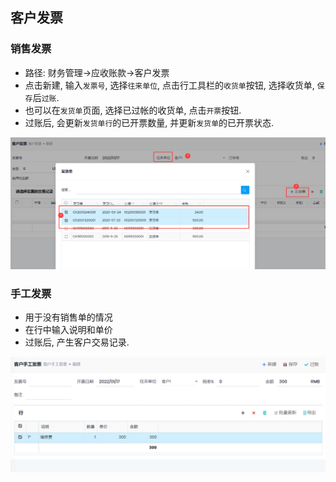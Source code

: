 ﻿## 客户发票

### 销售发票
- 路径: 财务管理->应收账款->客户发票
- 点击新建, 输入`发票号`, 选择`往来单位`, 点击行工具栏的`收货单`按钮, 选择收货单, `保存`后`过账`.
- 也可以在`发货单`页面, 选择已过帐的收货单, 点击`开票`按钮.
- 过账后, 会更新`发货单行`的已开票数量, 并更新`发货单`的已开票状态.

![Ar Invoice](../../images/Financial/ar-invoice.png)

### 手工发票
- 用于没有销售单的情况
- 在行中输入说明和单价
- 过账后, 产生客户交易记录.

![Ar Fi](../../images/Financial/ar-fi.png)